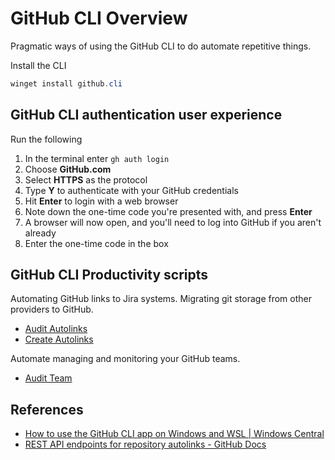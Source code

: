 # GitHub CLI Overview

Pragmatic ways of using the GitHub CLI to do automate repetitive things.

Install the CLI

```powershell
winget install github.cli
```

## GitHub CLI authentication user experience

Run the following

1. In the terminal enter `gh auth login`
2. Choose **GitHub.com**
3. Select **HTTPS** as the protocol
4. Type **Y** to authenticate with your GitHub credentials
5. Hit **Enter** to login with a web browser
6. Note down the one-time code you're presented with, and press **Enter**
7. A browser will now open, and you'll need to log into GitHub if you aren't already
8. Enter the one-time code in the box

## GitHub CLI Productivity scripts

Automating GitHub links to Jira systems. Migrating git storage from other providers to GitHub.

- [Audit Autolinks](./Powershell/GitHub-cli-Audit-Autolinks.ps1)
- [Create Autolinks](./Powershell/GitHub-cli-Create-Autolinks.ps1)

Automate managing and monitoring your GitHub teams.
- [Audit Team](./Powershell/GitHub-cli-Audit-Team.ps1)

## References

- [How to use the GitHub CLI app on Windows and WSL | Windows Central](https://www.windowscentral.com/how-use-github-cli-app-windows-and-wsl)
- [REST API endpoints for repository autolinks - GitHub Docs](https://docs.github.com/en/rest/repos/autolinks?apiVersion=2022-11-28)

